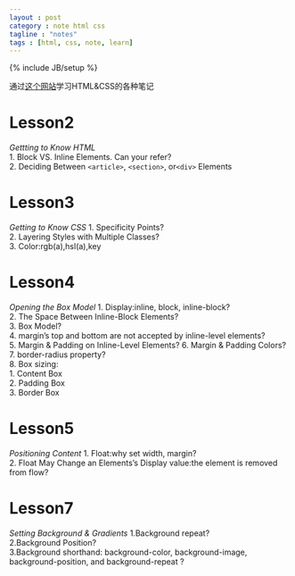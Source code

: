 ```yaml
---    
layout : post
category : note html css
tagline : "notes"
tags : [html, css, note, learn]
---
```

{% include JB/setup %}

通过[这个网站](/http://learn.shayhowe.com/html-css/)学习HTML&CSS的各种笔记

# Lesson2 
  *Gettting to Know HTML*  
    1. Block VS. Inline Elements. Can your refer?  
    2. Deciding Between `<article>`, `<section>`, or`<div>` Elements  
# Lesson3
  *Getting to Know CSS* 
    1. Specificity Points?  
    2. Layering Styles with Multiple Classes?  
    3. Color:rgb(a),hsl(a),key  

# Lesson4
  *Opening the Box Model*
    1. Display:inline, block, inline-block?  
    2. The Space Between Inline-Block Elements?  
    3. Box Model?  
    4. margin’s top and bottom are not accepted by inline-level elements?  
    5. Margin &amp; Padding on Inline-Level Elements?
    6. Margin &amp; Padding Colors?  
    7. border-radius property?  
    8. Box sizing:   
     1. Content Box  
     2. Padding Box  
     3. Border Box  

# Lesson5
  *Positioning Content*
    1. Float:why set width, margin?  
    2. Float May Change an Elements’s Display value:the element is removed from flow?  

# Lesson7
  *Setting Background & Gradients*
    1.Background repeat?  
    2.Background Position?  
    3.Background shorthand:
                 background-color, background-image, background-position, and background-repeat ?  